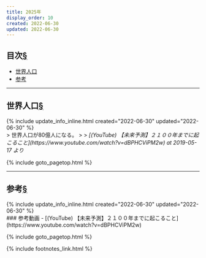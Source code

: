 ```yaml
---
title: 2025年
display_order: 10
created: 2022-06-30
updated: 2022-06-30
---
```


## <a name="index">目次</a><a class="heading-anchor-permalink" href="#目次">§</a>

<ul id="index_ul">
<li><a href="#世界人口">世界人口</a></li>
<li><a href="#参考">参考</a></li>
</ul>

* * *
## <a name="世界人口">世界人口</a><a class="heading-anchor-permalink" href="#世界人口">§</a>
<div class="chapter-updated">{% include update_info_inline.html created="2022-06-30" updated="2022-06-30" %}</div>
> 世界人口が80億人になる。
>
> <cite>[(YouTube) 【未来予測】２１００年までに起こること](https://www.youtube.com/watch?v=dBPHCViPM2w) at 2019-05-17 より</cite>

{% include goto_pagetop.html %}

* * *
## <a name="参考">参考</a><a class="heading-anchor-permalink" href="#参考">§</a>
<div class="chapter-updated">{% include update_info_inline.html created="2022-06-30" updated="2022-06-30" %}</div>
### 参考動画
- [(YouTube) 【未来予測】２１００年までに起こること](https://www.youtube.com/watch?v=dBPHCViPM2w)

{% include goto_pagetop.html %}

{% include footnotes_link.html %}
